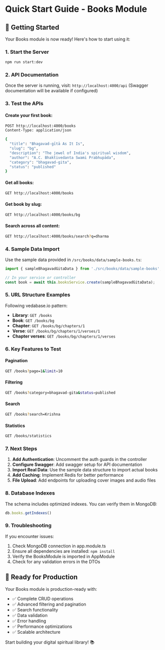 # Quick Start Guide - Books Module

## 🚀 Getting Started

Your Books module is now ready! Here's how to start using it:

### 1. Start the Server
```bash
npm run start:dev
```

### 2. API Documentation
Once the server is running, visit: `http://localhost:4000/api`
(Swagger documentation will be available if configured)

### 3. Test the APIs

#### Create your first book:
```bash
POST http://localhost:4000/books
Content-Type: application/json

{
  "title": "Bhagavad-gītā As It Is",
  "slug": "bg",
  "description": "The jewel of India's spiritual wisdom",
  "author": "A.C. Bhaktivedanta Swami Prabhupāda",
  "category": "bhagavad-gita",
  "status": "published"
}
```

#### Get all books:
```bash
GET http://localhost:4000/books
```

#### Get book by slug:
```bash
GET http://localhost:4000/books/bg
```

#### Search across all content:
```bash
GET http://localhost:4000/books/search?q=dharma
```

### 4. Sample Data Import

Use the sample data provided in `/src/books/data/sample-books.ts`:

```typescript
import { sampleBhagavadGitaData } from './src/books/data/sample-books';

// In your service or controller
const book = await this.booksService.create(sampleBhagavadGitaData);
```

### 5. URL Structure Examples

Following vedabase.io pattern:

- **Library**: `GET /books`
- **Book**: `GET /books/bg`
- **Chapter**: `GET /books/bg/chapters/1`
- **Verse**: `GET /books/bg/chapters/1/verses/1`
- **Chapter verses**: `GET /books/bg/chapters/1/verses`

### 6. Key Features to Test

#### Pagination
```bash
GET /books?page=1&limit=10
```

#### Filtering
```bash
GET /books?category=bhagavad-gita&status=published
```

#### Search
```bash
GET /books?search=Krishna
```

#### Statistics
```bash
GET /books/statistics
```

### 7. Next Steps

1. **Add Authentication**: Uncomment the auth guards in the controller
2. **Configure Swagger**: Add swagger setup for API documentation  
3. **Import Real Data**: Use the sample data structure to import actual books
4. **Add Caching**: Implement Redis for better performance
5. **File Upload**: Add endpoints for uploading cover images and audio files

### 8. Database Indexes

The schema includes optimized indexes. You can verify them in MongoDB:
```javascript
db.books.getIndexes()
```

### 9. Troubleshooting

If you encounter issues:
1. Check MongoDB connection in app.module.ts
2. Ensure all dependencies are installed: `npm install`
3. Verify the BooksModule is imported in AppModule
4. Check for any validation errors in the DTOs

## 🎯 Ready for Production

Your Books module is production-ready with:
- ✅ Complete CRUD operations
- ✅ Advanced filtering and pagination
- ✅ Search functionality
- ✅ Data validation
- ✅ Error handling
- ✅ Performance optimizations
- ✅ Scalable architecture

Start building your digital spiritual library! 📚
